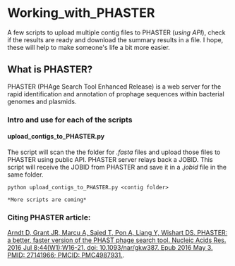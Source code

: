 # Working_with_PHASTER
A few scripts to upload multiple contig files to PHASTER (*using API*), check if the results are ready and download the summary results in a file. I hope, these will help to make someone's life a bit more easier. 

## What is PHASTER?
PHASTER (PHAge Search Tool Enhanced Release) is a web server for the rapid identification and annotation of prophage sequences within bacterial genomes and plasmids. 

### Intro and use for each of the scripts
#### upload_contigs_to_PHASTER.py
The script will scan the the folder for *.fasta* files and upload those files to PHASTER using public API. PHASTER server relays back a JOBID. This script will receive the JOBID from PHASTER and save it in a *.jobid* file in the same folder.
```
python upload_contigs_to_PHASTER.py <contig folder>
```


```
*More scripts are coming*
```

### Citing PHASTER article:
[Arndt D, Grant JR, Marcu A, Sajed T, Pon A, Liang Y, Wishart DS. PHASTER: a better, faster version of the PHAST phage search tool. Nucleic Acids Res. 2016 Jul 8;44(W1):W16-21. doi: 10.1093/nar/gkw387. Epub 2016 May 3. PMID: 27141966; PMCID: PMC4987931.](https://pubmed.ncbi.nlm.nih.gov/27141966/).
